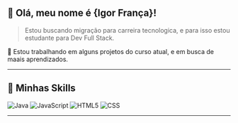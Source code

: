 ## 💜 Olá, meu nome é <strong>{Igor França}!</strong>

> Estou buscando migração para carreira tecnologica, e para isso estou estudante para Dev Full Stack.

🔭 Estou trabalhando em alguns projetos do curso atual, e em busca de maais aprendizados.

----

## 🚀 Minhas Skills

  ![Java](https://img.shields.io/badge/-Java-333333?style=flat&logo=Java&logoColor=007396)
  ![JavaScript](https://img.shields.io/badge/-JavaScript-333333?style=flat&logo=javascript)
  ![HTML5](https://img.shields.io/badge/-HTML5-333333?style=flat&logo=HTML5)
  ![CSS](https://img.shields.io/badge/-CSS-333333?style=flat&logo=CSS3&logoColor=1572B6)
  
---
